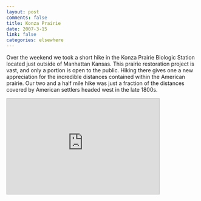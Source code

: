```yaml
--- 
layout: post
comments: false
title: Konza Prairie
date: 2007-3-15
link: false
categories: elsewhere
---
```

Over the weekend we took a short hike in the Konza Prairie Biologic Station located just outside of Manhattan Kansas. This prairie restoration project is vast, and only a portion is open to the public. Hiking there gives one a new appreciation for the incredible distances contained within the American prairie. Our two and a half mile hike was just a fraction of the distances covered by American settlers headed west in the late 1800s.

<iframe src="http://www.wayfaring.com/maps/export/34486" style="border: 2px solid #cccccc; width: 400px; height: 250px" frameborder="0" scrolling="no"></iframe>
